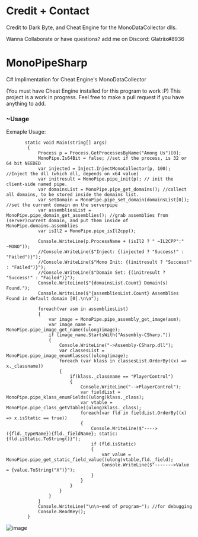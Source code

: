 <h1>Credit + Contact</h1>
Credit to Dark Byte, and Cheat Engine for the MonoDataCollector dlls.

Wanna Collaborate or have questions? add me on Discord: Glatriix#8936

# MonoPipeSharp
C# Implimentation for Cheat Engine's MonoDataCollector

(You must have Cheat Engine installed for this program to work :P)
This project is a work in progress. Feel free to make a pull request if you have anything to add.
<h3>~Usage</h3>


Exmaple Usage:
```
       static void Main(string[] args)
        {
            Process p = Process.GetProcessesByName("Among Us")[0];
            MonoPipe.Is64Bit = false; //set if the process, is 32 or 64 bit NEEDED
            var injected = Inject.InjectMonoCollector(p, 100); //Inject the dll (which dll, depends on x64 value)
            var initresult = MonoPipe.pipe_init(p); // init the client-side named pipe.
            var domainsList = MonoPipe.pipe_get_domains(); //collect all domains, to be stored inside the domains list.
            var setDomain = MonoPipe.pipe_set_domain(domainsList[0]); //set the current domain on the serverpipe
            var assembliesList = MonoPipe.pipe_domain_get_assemblies(); //grab assemblies from (server)current domain, and put them inside of MonoPipe.domains.assemblies
            var isIl2 = MonoPipe.pipe_isIl2cpp();

            Console.WriteLine(p.ProcessName + (isIl2 ? " ~IL2CPP":" ~MONO"));
            //Console.WriteLine($"Inject: {(injected ? "Success!" : "Failed")}");
            //Console.WriteLine($"Mono Init: {(initresult ? "Success!" : "Failed")}");
            //Console.WriteLine($"Domain Set: {(initresult ? "Success!" : "Failed")}");
            Console.WriteLine($"{domainsList.Count} Domain(s) Found.");
            Console.WriteLine($"{assembliesList.Count} Assemblies Found in default domain [0].\n\n");

            foreach(var asm in assembliesList)
            {
                var image = MonoPipe.pipe_assembly_get_image(asm);
                var image_name = MonoPipe.pipe_image_get_name((ulong)image);
                if (image_name.StartsWith("Assembly-CSharp."))
                {
                    Console.WriteLine("->Assembly-CSharp.dll");
                    var classesList = MonoPipe.pipe_image_enumKlasses((ulong)image);
                    foreach (var klass in classesList.OrderBy((x) => x._classname))
                    {
                        if(klass._classname == "PlayerControl")
                        {
                            Console.WriteLine("-->PlayerControl");
                            var fieldList = MonoPipe.pipe_klass_enumFields((ulong)klass._class);
                            var vtable = MonoPipe.pipe_class_getVTable((ulong)klass._class);
                            foreach(var fld in fieldList.OrderBy((x) => x.isStatic == true))
                            {
                                Console.WriteLine($"---->({fld._typeName}){fld._fieldName}; static: {fld.isStatic.ToString()}");
                                if (fld.isStatic)
                                {
                                    var value = MonoPipe.pipe_get_static_field_value((ulong)vtable,fld._field);
                                    Console.WriteLine($"------->Value = {value.ToString("X")}");
                                }
                            }
                        }
                    }
                }
            }
            Console.WriteLine("\n\n~end of program~"); //for debugging
            Console.ReadKey();
        }
```

![image](https://user-images.githubusercontent.com/73367967/184759737-14fa7b5d-82f1-48b1-873d-96a6f97a31e6.png)

